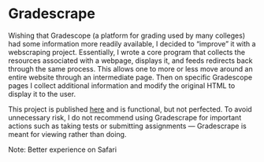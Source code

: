 # Gradescrape

Wishing that Gradescope (a platform for grading used by many colleges) had some information more readily available, I decided to “improve” it with a webscraping project. Essentially, I wrote a core program that collects the resources associated with a webpage, displays it, and feeds redirects back through the same process. This allows one to more or less move around an entire website through an intermediate page. Then on specific Gradescope pages I collect additional information and modify the original HTML to display it to the user.

This project is published [here](https://gradescrape.herokuapp.com) and is functional, but not perfected. To avoid unnecessary risk, I do not recommend using Gradescrape for important actions such as taking tests or submitting assignments — Gradescrape is meant for viewing rather than doing.

Note: Better experience on Safari

